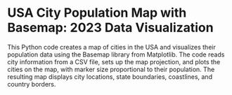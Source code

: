 # USA City Population Map with Basemap: 2023 Data Visualization
This Python code creates a map of cities in the USA and visualizes their population data using the Basemap library from Matplotlib. The code reads city information from a CSV file, sets up the map projection, and plots the cities on the map, with marker size proportional to their population. The resulting map displays city locations, state boundaries, coastlines, and country borders.

